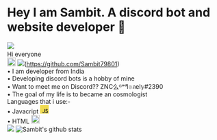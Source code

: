 # Hey I am Sambit. A discord bot and website developer 👋 
![](https://komarev.com/ghpvc/?username=Sambit79801&style=flat) </br>
  Hi everyone </br>
 <img src="https://discord.com/assets/41484d92c876f76b20c7f746221e8151.svg" width="20" height="20" href="https://discord.gg/fCzMQ8fY">
![](https://github.githubassets.com/images/modules/logos_page/GitHub-Mark.png)(https://github.com/Sambit79801) </br>
• I am developer from India </br>
• Developing discord bots is a hobby of mine </br>
• Want to meet me on Discord?? ZNC么ᴳᵒᵈl๏ภel𝕪#2390 </br>
• The goal of my life is to became an cosmologist </br>
Languages that i use:- </br>
• Javacript <img src="https://raw.githubusercontent.com/github/explore/80688e429a7d4ef2fca1e82350fe8e3517d3494d/topics/javascript/javascript.png" width="20" height="20"> </br>
•  HTML   <img src="https://www.flaticon.com/svg/static/icons/svg/919/919827.svg" width="20" height="20"> </br>
![](https://github-readme-stats.vercel.app/api/top-langs/?username=Sambit79801&layout=compact&theme=radical)
![Sambit's github stats](https://github-readme-stats.vercel.app/api?username=Sambit79801&show_icons=true&theme=radical)


